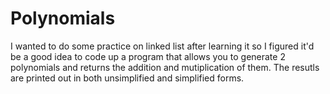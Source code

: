 # Polynomials
I wanted to do some practice on linked list after learning it so I figured it'd be a good idea to code up a program 
that allows you to generate 2 polynomials and returns the addition and mutiplication of them. The resutls are printed
out in both unsimplified and simplified forms.
